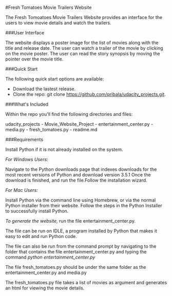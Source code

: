 #Fresh Tomatoes Movie Trailers Website

The Fresh Tomoatoes Movie Trailers Website provides an interface for the users to view movie details and watch the trailers.

###User Interface

The website displays a poster image for the list of movies along with the title and release date. The user can watch a trailer of
the movie by clicking on the movie poster. The user can read the story synopsis by moving the pointer over the movie title.  

###Quick Start

The following quick start options are available:

- Download the lastest release.
- Clone the repo: git clone https://github.com/pribala/udacity_projects.git.

###What's Included

Within the repo you'll find the following directories and files:

udacity_projects 
    - Movie_Website_Project
        - entertainment_center.py
        - media.py
        - fresh_tomatoes.py
        - readme.md

###Requirements

Install Python if it is not already installed on the system.

*For Windows Users:*

Navigate to the Python downloads page that indexes downloads for the most recent versions of Python and download version 3.5.1 
Once the download is finished, and run the file.Follow the installation wizard.

*For Mac Users:*

Install Python via the command line using Homebrew, or via the normal Python installer from their website.
Follow the steps in the Python Installer to successfully install Python.

*To generate the website,* run the file entertainment_center.py. 

The file can be run on IDLE, a program installed by Python that makes it easy to edit and run Python code.

The file can also be run from the command prompt by navigating to the folder that contains the file entertainment_center.py and
typing the command *python entertainment_center.py*

The file fresh_tomatoes.py should be under the same folder as the entertainment_center.py and media.py

The fresh_tomatoes.py file takes a list of movies as argument and generates an html for viewing the movie details.

 
